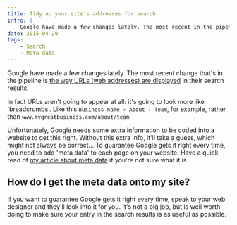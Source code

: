 ```yaml
---
title: Tidy up your site's addresses for search
intro: |
    Google have made a few changes lately. The most recent in the pipeline is the way URLs (web addresses) are displayed in their search results.
date: 2015-04-29
tags:
    - Search
    - Meta-data
---
```


Google have made a few changes lately. The most recent change that's in the pipeline is [the way URLs (web addresses) are displayed](http://googlewebmastercentral.blogspot.se/2015/04/better-presentation-of-urls-in-search.html) in their search results.

In fact URLs aren't going to appear at all: it's going to look more like 'breadcrumbs'. Like this `Business name › About › Team`, for example, rather than `www.mygreatbusiness.com/about/team`.

Unfortunately, Google needs some extra information to be coded into a website to get this right. Without this extra info, it'll take a guess, which might not always be correct… To guarantee Google gets it right every time, you need to add 'meta data' to each page on your website. Have a quick read of [my article about meta data](/blog/what-is-meta-data) if you're not sure what it is.


How do I get the meta data onto my site?
---------------------------------------

If you want to guarantee Google gets it right every time, speak to your web designer and they'll look into it for you. It's not a big job, but is well worth doing to make sure your entry in the search results is as useful as possible.
